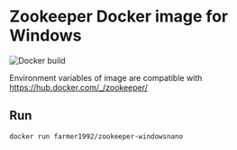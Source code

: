 # Zookeeper Docker image for Windows
![Docker build](https://farmer1992.visualstudio.com/_apis/public/build/definitions/3686302e-40e0-495b-a6f8-f2926767661b/12/badge)

Environment variables of image are compatible with <https://hub.docker.com/_/zookeeper/> 

## Run

```
docker run farmer1992/zookeeper-windowsnano
```
